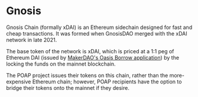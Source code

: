 # Gnosis

Gnosis Chain (formally xDAI) is an Ethereum sidechain designed for fast and cheap transactions. It was formed when GnosisDAO merged with the xDAI network in late 2021.

The base token of the network is xDAI, which is priced at a 1:1 peg of Ethereum DAI (issued by [MakerDAO's Oasis Borrow application](/projects/maker-oasis-borrow)) by the locking the funds on the mainnet blockchain.

The POAP project issues their tokens on this chain, rather than the more-expensive Ethereum chain; however, POAP recipients have the option to bridge their tokens onto the mainnet if they desire.
